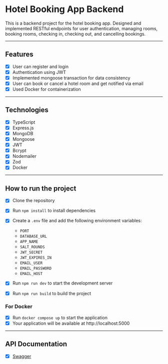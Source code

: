 # Hotel Booking App Backend

This is a backend project for the hotel booking app. Designed and implemented RESTful endpoints for user authentication, managing rooms, booking rooms, checking in, checking out, and cancelling bookings.

---

## Features

- [x] User can register and login
- [x] Authentication using JWT
- [x] Implemented mongoose transaction for data consistency
- [x] User can book or cancel a hotel room and get notified via email
- [x] Used Docker for containerization

---

## Technologies

- [x] TypeScript
- [x] Express.js
- [x] MongoDB
- [x] Mongoose
- [x] JWT
- [x] Bcrypt
- [x] Nodemailer
- [x] Zod
- [x] Docker

---

## How to run the project

- [x] Clone the repository
- [x] Run `npm install` to install dependencies
- [x] Create a `.env` file and add the following environment variables:
  - `PORT`
  - `DATABASE_URL`
  - `APP_NAME`
  - `SALT_ROUNDS`
  - `JWT_SECRET`
  - `JWT_EXPIRES_IN`
  - `EMAIL_USER`
  - `EMAIL_PASSWORD`
  - `EMAIL_HOST`

- [x] Run `npm run dev` to start the development server
- [x] Run `npm run build` to build the project

### For Docker

- [x] Run `docker compose up` to start the application
- [x] Your application will be available at http://localhost:5000

---

## API Documentation

- [x] [Swagger](http://localhost:5000/api-docs/)